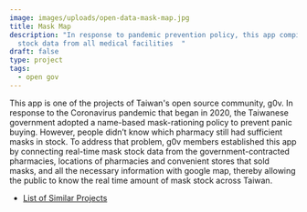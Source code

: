 ```yaml
---
image: images/uploads/open-data-mask-map.jpg
title: Mask Map
description: "In response to pandemic prevention policy, this app compiles mask
  stock data from all medical facilities  "
draft: false
type: project
tags:
  - open gov
---
```

This app is one of the projects of Taiwan's open source community, g0v. In response to the Coronavirus pandemic that began in 2020, the Taiwanese government adopted a name-based mask-rationing policy to prevent panic buying. However, people didn’t know which pharmacy still had sufficient masks in stock. To address that problem, g0v members established this app by connecting real-time mask stock data from the government-contracted pharmacies, locations of pharmacies and convenient stores that sold masks, and all the necessary information with google map, thereby allowing the public to know the real time amount of mask stock across Taiwan.

- [List of Similar Projects](https://g0v.hackmd.io/@kiang/mask-info)